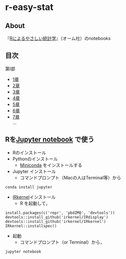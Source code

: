 # r-easy-stat
## About
『[Rによるやさしい統計学](http://shop.ohmsha.co.jp/shopdetail/000000001781/)』（オーム社）のnotebooks

## 目次
第I部

* [1章](http://whatalnk.github.io/r-easy-stat/Chap01.html)  
* [2章](http://whatalnk.github.io/r-easy-stat/Chap02.html)  
* [3章](http://whatalnk.github.io/r-easy-stat/Chap03.html)  
* [4章](http://whatalnk.github.io/r-easy-stat/Chap04.html)  
* [5章](http://whatalnk.github.io/r-easy-stat/Chap05.html)  
* [6章](http://whatalnk.github.io/r-easy-stat/Chap06.html)  
* [7章](http://whatalnk.github.io/r-easy-stat/Chap07.html)    
...

## Rを[Jupyter notebook](http://jupyter.org/) で使う

* Rのインストール
* Pythonのインストール
  * [Miniconda](http://conda.pydata.org/miniconda.html) をインストールする
* Jupyter インストール
  * コマンドプロンプト（Macの人はTerminal等）から
```
conda install jupyter
```
* [IRkernel](http://irkernel.github.io/)インストール
  * R を起動して，
```
install.packages(c('repr', 'pbdZMQ', 'devtools')) 
devtools::install_github('irkernel/IRdisplay')
devtools::install_github('irkernel/IRkernel')
IRkernel::installspec()
```
* 起動
  * コマンドプロンプト（or Terminal）から，
```
jupyter notebook
```
